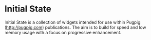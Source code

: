 Initial State
======

Initial State is a collection of widgets intended for use within Pugpig (http://pugpig.com) publications. The aim is to build for speed and low memory usage with a focus on progressive enhancement.
